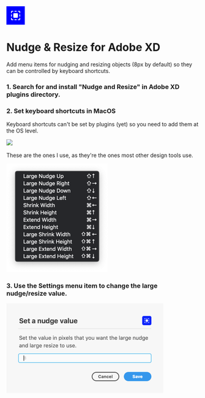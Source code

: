 <img src="./images/nudge-and-resize-icon@2x.png" width="48px" alt="">

# Nudge & Resize for Adobe XD
Add menu items for nudging and resizing objects (8px by default) so they can be controlled by keyboard shortcuts.

### 1. Search for and install "Nudge and Resize" in Adobe XD plugins directory.

### 2. Set keyboard shortcuts in MacOS

Keyboard shortcuts can't be set by plugins (yet) so you need to add them at the OS level.

<img src="https://user-images.githubusercontent.com/725067/53013267-3a766d80-343d-11e9-9a40-730b7125e472.gif" width="772">

These are the ones I use, as they're the ones most other design tools use.

<img src="./images/shortcuts@2x.png" width="265px" alt="Keyboard shortcuts">

### 3. Use the Settings menu item to change the large nudge/resize value.

<img src="./images/settings@2x.png" width="410px" alt="Settings screenshot">
